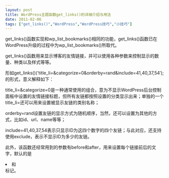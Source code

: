 ```yaml
---
layout: post
title: WordPress主题函数get_links()的详细介绍与用法		
date: 2011-02-06
tags: ["get_links()","WordPress","WordPress技巧","小技巧"]
---
```


get_links()函数实现和wp_list_bookmarks()相同的功能，get_links()函数已在WordPress升级的过程中为wp_list_bookmarks()所取代。

get_links()函数用来显示博客的友情链接，并可以使用各种参数来控制显示的数量、种类以及样式等等。

形如get_links()('title_li=&categorize=0&orderby=rand&include=41,40,37,54′);的形式，意义解释如下：

title_li=&categorize=0是一种通常使用的组合，意为不显示WordPress后台控制面板中设置的友情链接标题，但所有友链都按照设置的分类显示出来；单独的一个title_li=还可以用来设置被显示友链的类别名称；

orderby=rand设置友链的显示方式为随机顺序，当然，还可以设置为其他的方式，比如id、url、name等等；

include=41,40,37,54表示只显示ID为这四个数字的四个友链；与此对应，还支持使用exclude，表示不显示ID为多少的友链。

此外，该函数还经常用到的参数有before和after，用来设置每个链接前后的文字，默认的是<li>和</li>标记。		